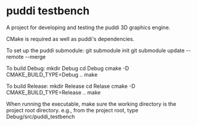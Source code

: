 # puddi testbench
A project for developing and testing the puddi 3D graphics engine.

CMake is required as well as puddi's dependencies.

To set up the puddi submodule:
  git submodule init
  git submodule update --remote --merge

To build Debug:
  mkdir Debug
  cd Debug
  cmake -D CMAKE_BUILD_TYPE=Debug ..
  make

To build Release:
  mkdir Release
  cd Relase
  cmake -D CMAKE_BUILD_TYPE=Release ..
  make

When running the executable, make sure the working directory is the project root directory.
e.g., from the project root, type Debug/src/puddi_testbench
